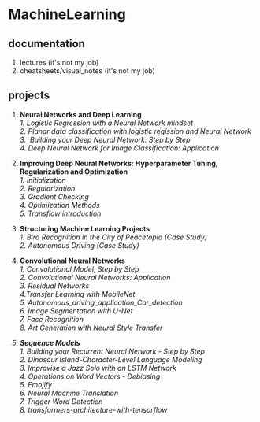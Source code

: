# MachineLearning
## documentation 
1. lectures    (it's not my job)
2. cheatsheets/visual_notes    (it's not my job)
## projects
1. <b>      Neural Networks and Deep Learning  </b> <br>
   <i>  1.  Logistic Regression with a Neural Network mindset </i> <br>
   <i>  2.  Planar data classification with logistic regission and  Neural Network </i> <br>
   <i>  3.  Building your Deep Neural Network: Step by Step </i> <br>
   <i>	4. Deep Neural Network for Image Classification: Application </i> <br>
2. <b>    Improving Deep Neural Networks: Hyperparameter Tuning, Regularization and Optimization </b> <br>
  <i>	1. Initialization </i> <br>
  <i>	2. Regularization </i> <br>
  <i>	3. Gradient Checking </i> <br>
  <i> 4.    Optimization Methods </i> <br>
  <i>	5.    Transflow introduction </i> <br>
3. <b>      Structuring Machine Learning Projects	 </b> <br>
<i>	1. Bird Recognition in the City of Peacetopia (Case Study) </i> <br>
<i>	2. Autonomous Driving (Case Study) </i> <br>
4. <b>  Convolutional Neural Networks </b> <br>
<i> 1. Convolutional Model, Step by Step </b> <br>
<i> 2. Convolutional Neural Networks: Application </b> <br>
<i> 3. Residual Networks </i> <br>
<i> 4.Transfer Learning with MobileNet </i> <br>
<i> 5. Autonomous_driving_application_Car_detection </i> <br>
<i> 6. Image Segmentation with U-Net </i> <br>
<i>   7. Face Recognition </i> <br>
<i>   8. Art Generation with Neural Style Transfer </i> <br>

5. <b>    Sequence Models  </b> <br>
<i> 1. Building your Recurrent Neural Network - Step by Step </i> <br>
<i> 2. Dinosaur Island-Character-Level Language Modeling </i> <br>
<i> 3. Improvise a Jazz Solo with an LSTM Network </i> <br>
<i> 4. Operations on Word Vectors - Debiasing </i> <br>
<i> 5. Emojify </i> <br>
<i> 6. Neural Machine Translation </i> <br>
<i> 7. Trigger Word Detection </i> <br>
<i> 8. transformers-architecture-with-tensorflow </i> <br>
